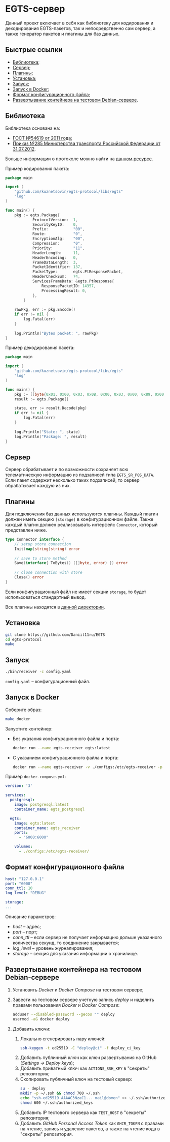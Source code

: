# EGTS-сервер

Данный проект включает в себя как библиотеку для кодирования и декодирования EGTS-пакетов, так и непосредственно сам сервер, а также генератор пакетов и плагины для баз данных.

## Быстрые ссылки

* [Библиотека](#библиотека);
* [Сервер](#сервер);
* [Плагины](#плагины);
* [Установка](#установка);
* [Запуск](#запуск);
* [Запуск в Docker](#запуск-в-docker);
* [Формат конфигурационного файла](#формат-конфигурационного-файла);
* [Развертывание контейнера на тестовом Debian-сервере](#развертывание-контейнера-на-тестовом-debian-сервере).

## Библиотека

Библиотека основана на:
* [ГОСТ №54619 от 2011 года](./docs/gost54619-2011.pdf);
* [Приказ №285 Министерства транспорта Российской Федерации от 31.07.2012](./docs/mitrans285.pdf).

Больше информации о протоколе можно найти на [данном ресурсе](https://www.swe-notes.ru/post/protocol-egts/).

Пример кодирования пакета:
```go
package main 

import (
    "github.com/kuznetsovin/egts-protocol/libs/egts"
    "log"
)

func main() {
    pkg := egts.Package{
    		ProtocolVersion:  1,
    		SecurityKeyID:    0,
    		Prefix:           "00",
    		Route:            "0",
    		EncryptionAlg:    "00",
    		Compression:      "0",
    		Priority:         "11",
    		HeaderLength:     11,
    		HeaderEncoding:   0,
    		FrameDataLength:  3,
    		PacketIdentifier: 137,
    		PacketType:       egts.PtResponsePacket,
    		HeaderCheckSum:   74,
    		ServicesFrameData: &egts.PtResponse{
    			ResponsePacketID: 14357,
    			ProcessingResult: 0,
    		},
    	}
    
    rawPkg, err := pkg.Encode()
	if err != nil {
		log.Fatal(err)
	}
    
    log.Println("Bytes packet: ", rawPkg)
}
```

Пример декодирования пакета:
```go
package main 

import (
    "github.com/kuznetsovin/egts-protocol/libs/egts"
    "log"
)

func main() {
    pkg := []byte{0x01, 0x00, 0x03, 0x0B, 0x00, 0x03, 0x00, 0x89, 0x00, 0x00, 0x4A, 0x15, 0x38, 0x00, 0x33, 0xE8}
    result := egts.Package{}

    state, err := result.Decode(pkg)
    if err != nil {
 		log.Fatal(err)
 	}
    
    log.Println("State: ", state)
    log.Println("Package: ", result)
}
```

## Сервер 

Сервер обрабатывает и по возможности сохраняет всю телематическую информацию из подзаписей типа ```EGTS_SR_POS_DATA```. Если пакет содержит несколько таких подзаписей, то сервер обрабатывает каждую из них.

## Плагины

Для подключения баз данных используются плагины. Каждый плагин должен иметь секцию ```[storage]``` в конфигурационном файле. Также каждый плагин должен реализовывать интерфейс ```Connector```, который представлен ниже.
```go
type Connector interface {
	// setup store connection
	Init(map[string]string) error
	
	// save to store method
	Save(interface{ ToBytes() ([]byte, error) }) error
	
	// close connection with store
	Close() error
}
```

Если конфигурационный файл не имеет секции ```storage```, то будет использоваться стандартный вывод.

Все плагины находятся в [данной директории](/cli/receiver/storage/store).

## Установка

```bash
git clone https://github.com/Daniil11ru/EGTS
cd egts-protocol
make
```

## Запуск

```bash
./bin/receiver -c config.yaml
```

```config.yaml``` – конфигурационный файл.

## Запуск в Docker

Соберите образ:
```bash
make docker
```

Запустите контейнер:

<ul>

<li>

Без указания конфигурационного файла и порта:

```bash
docker run --name egts-receiver egts:latest
```

</li>

<li>

С указанием конфигурационного файла и порта:

```bash
docker run --name egts-receiver -v ./configs:/etc/egts-receiver -p 6000:6000 egts:latest
```

</li>

</ul>

Пример ```docker-compose.yml```:

```yaml
version: '3'

services:
  postgresql:
    image: postgresql:latest
    container_name: egts_postgresql

  egts:
    image: egts:latest
    container_name: egts_receiver
    ports:
      - "6000:6000"

    volumes:
      - ./configs:/etc/egts-receiver/
```

## Формат конфигурационного файла

```yaml
host: "127.0.0.1"
port: "6000"
conn_ttl: 10
log_level: "DEBUG"

storage:
...
```

Описание параметров:
- *host* – адрес;  
- *port* – порт;
- *conn_ttl* – если сервер не получает информацию дольше указанного количества секунд, то соединение закрывается;
- *log_level* – уровень журналирования;
- *storage* – секция для указания информации о хранилище.

## Развертывание контейнера на тестовом Debian-сервере

1. Установить *Docker* и *Docker Compose* на тестовом сервере;
2. Завести на тестовом сервере учетную запись *deploy* и наделить правами пользования *Docker* и *Docker Compose*:

	```bash
	adduser --disabled-password --gecos "" deploy
	usermod -aG docker deploy
	```
3. Добавить ключи:
	1. Локально сгенерировать пару ключей:
		```bash
		ssh-keygen -t ed25519 -C "deploy@ci" -f deploy_ci_key
		```
	2. Добавить публичный ключ как ключ развертывания на GitHub (*Settings -> Deploy keys*);
	3. Добавить приватный ключ как ```ACTIONS_SSH_KEY``` в "секреты" репозитория;
	4. Скопировать публичный ключ на тестовый сервер:
		```bash
		su - deploy
		mkdir -p ~/.ssh && chmod 700 ~/.ssh
		echo "ssh-ed25519 AAAAC3NzaC1... mail@domen" >> ~/.ssh/authorized_keys
		chmod 600 ~/.ssh/authorized_keys
		```
	5. Добавить IP тестового сервера как ```TEST_HOST``` в "секреты" репозитория;
	6. Добавить *GitHub Personal Access Token* как ```GHCR_TOKEN``` с правами на чтение, запись и удаление пакетов, а также на чтение кода в "секреты" репозитория.